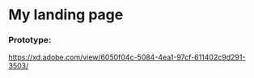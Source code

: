# My landing page

### Prototype:

https://xd.adobe.com/view/6050f04c-5084-4ea1-97cf-611402c9d291-3503/
